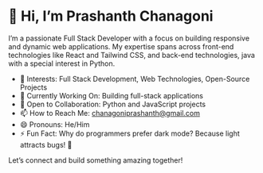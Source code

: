 # 👋 Hi, I’m Prashanth Chanagoni

I’m a passionate Full Stack Developer with a focus on building responsive and dynamic web applications. My expertise spans across front-end technologies like React and Tailwind CSS, and back-end technologies, java with a special interest in Python.

- 👀 Interests: Full Stack Development, Web Technologies, Open-Source Projects
- 🌱 Currently Working On: Building full-stack applications
- 💞️ Open to Collaboration: Python and JavaScript projects
- 📫 How to Reach Me: [chanagoniprashanth@gmail.com](mailto:chanagoniprashanth@gmail.com)
- 😄 Pronouns: He/Him
- ⚡ Fun Fact: Why do programmers prefer dark mode? Because light attracts bugs! 🐞

Let’s connect and build something amazing together!
